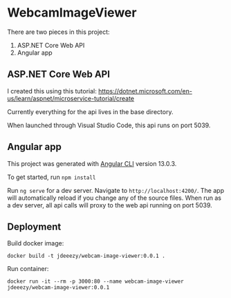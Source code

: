 # WebcamImageViewer

There are two pieces in this project:
1. ASP.NET Core Web API
2. Angular app

## ASP.NET Core Web API

I created this using this tutorial: https://dotnet.microsoft.com/en-us/learn/aspnet/microservice-tutorial/create

Currently everything for the api lives in the base directory.

When launched through Visual Studio Code, this api runs on port 5039.

## Angular app

This project was generated with [Angular CLI](https://github.com/angular/angular-cli) version 13.0.3.

To get started, run `npm install`

Run `ng serve` for a dev server. Navigate to `http://localhost:4200/`. The app will automatically reload if you change any of the source files. When run as a dev server, all api calls will proxy to the web api running on port 5039.

## Deployment

Build docker image:

```
docker build -t jdeeezy/webcam-image-viewer:0.0.1 .
```

Run container:
```
docker run -it --rm -p 3000:80 --name webcam-image-viewer jdeeezy/webcam-image-viewer:0.0.1
```